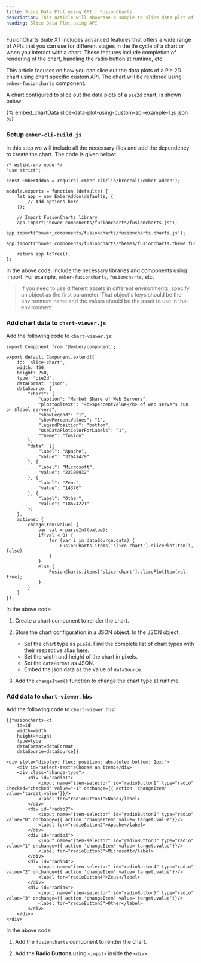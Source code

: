 ```yaml
---
title: Slice Data Plot using API | FusionCharts
description: This article will showcase a sample to slice data plot of the pie chart using chart specific custom API .
heading: Slice Data Plot using API
---
```


FusionCharts Suite XT includes advanced features that offers a wide range of APIs that you can use for different stages in the ife cycle of a chart or when you interact with a chart. These features include completion of rendering of the chart, handling the radio button at runtime, etc.

This article focuses on how you can slice out the data plots of a Pie 2D chart using chart specific custom API. The chart will be rendered using `ember-fusioncharts` component. 

A chart configured to slice out the data plots of a `pie2d` chart, is shown below:

{% embed_chartData slice-data-plot-using-custom-api-example-1.js json %}

### Setup `ember-cli-build.js`

In this step we will include all the necessary files and add the dependency to create the chart. The code is given below:

```
/* eslint-env node */
'use strict';

const EmberAddon = require('ember-cli/lib/broccoli/ember-addon');

module.exports = function (defaults) {
    let app = new EmberAddon(defaults, {
        // Add options here
    });

    // Import FusionCharts library
    app.import('bower_components/fusioncharts/fusioncharts.js');
    app.import('bower_components/fusioncharts/fusioncharts.charts.js');        
    app.import('bower_components/fusioncharts/themes/fusioncharts.theme.fusion.js');    

    return app.toTree();
};
```

In the above code, include the necessary libraries and components using import. For example, `ember-fusioncharts`, `fusioncharts`, etc.

> If you need to use different assets in different environments, specify an object as the first parameter. That object's keys should be the environment name and the values should be the asset to use in that environment.

### Add chart data to `chart-viewer.js`

Add the following code to `chart-viewer.js`:

```
import Component from '@ember/component';

export default Component.extend({    
    id: 'slice-chart',    
    width: 450,
    height: 250,
    type: 'pie2d',
    dataFormat: 'json',
    dataSource: {
        "chart": {
            "caption": "Market Share of Web Servers",
            "plottooltext": "<b>$percentValue</b> of web servers run on $label servers",
            "showLegend": "1",
            "showPercentValues": "1",
            "legendPosition": "bottom",
            "useDataPlotColorForLabels": "1",
            "theme": "fusion"
        },
        "data": [{
            "label": "Apache",
            "value": "32647479"
        }, {
            "label": "Microsoft",
            "value": "22100932"
        }, {
            "label": "Zeus",
            "value": "14376"
        }, {
            "label": "Other",
            "value": "18674221"
        }]
    },
    actions: {
        changeItem(value) {
            var val = parseInt(value);
            if(val < 0) {
                for (var i in dataSource.data) {
                    FusionCharts.items['slice-chart'].slicePlotItem(i, false)
                }
            }
            else {
                FusionCharts.items['slice-chart'].slicePlotItem(val, true);
            }
        }        
    }
});
```

In the above code:

1. Create a chart component to render the chart.

2. Store the chart configuration in a JSON object. In the JSON object:
    * Set the chart type as `pie2d`. Find the complete list of chart types with their respective alias [here](https://www.fusioncharts.com/dev/chart-guide/list-of-charts).
    * Set the width and height of the chart in pixels. 
    * Set the `dataFormat` as JSON.
    * Embed the json data as the value of `dataSource`.

3. Add the `changeItem()` function to change the chart type at runtime.

### Add data to `chart-viewer.hbs`

Add the following code to `chart-viewer.hbs`:

```
{{fusioncharts-xt
    id=id
    width=width
    height=height
    type=type
    dataFormat=dataFormat
    dataSource=dataSource}}

<div style="display: flex; position: absolute; bottom: 2px;">
    <div id="select-text">Choose an item:</div>
    <div class="change-type">
        <div id="radio1">
            <input name="item-selector" id="radioButton1" type="radio" checked="checked" value="-1" onchange={{ action 'changeItem' value='target.value'}}/>
            <label for="radioButton1">None</label>
        </div>
        <div id="radio2">
            <input name="item-selector" id="radioButton2" type="radio" value="0" onchange={{ action 'changeItem' value='target.value'}}/>
            <label for="radioButton2">Apache</label>
        </div>
        <div id="radio3">
            <input name="item-selector" id="radioButton3" type="radio" value="1" onchange={{ action 'changeItem' value='target.value'}}/>
            <label for="radioButton3">Microsoft</label>
        </div>
        <div id="radio4">
            <input name="item-selector" id="radioButton4" type="radio" value="2" onchange={{ action 'changeItem' value='target.value'}}/>
            <label for="radioButton4">Zeus</label>
        </div>
        <div id="radio5">
            <input name="item-selector" id="radioButton5" type="radio" value="3" onchange={{ action 'changeItem' value='target.value'}}/>
            <label for="radioButton5">Other</label>
        </div>
    </div>
</div>
```

In the above code:

1. Add the `fusioncharts` component to render the chart.

2. Add the **Radio Buttons** using `<input>` inside the `<div>`.